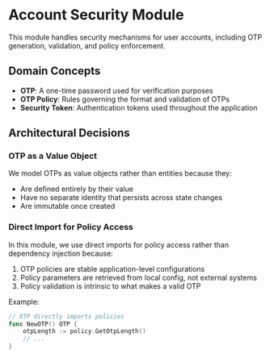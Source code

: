 # Account Security Module

This module handles security mechanisms for user accounts, including OTP generation, validation, and policy enforcement.

## Domain Concepts

- **OTP**: A one-time password used for verification purposes
- **OTP Policy**: Rules governing the format and validation of OTPs
- **Security Token**: Authentication tokens used throughout the application

## Architectural Decisions

### OTP as a Value Object

We model OTPs as value objects rather than entities because they:
- Are defined entirely by their value
- Have no separate identity that persists across state changes
- Are immutable once created

### Direct Import for Policy Access

In this module, we use direct imports for policy access rather than dependency injection because:
1. OTP policies are stable application-level configurations
2. Policy parameters are retrieved from local config, not external systems
3. Policy validation is intrinsic to what makes a valid OTP

Example:
```go
// OTP directly imports policies
func NewOTP() OTP {
    otpLength := policy.GetOtpLength()
    // ...
}
